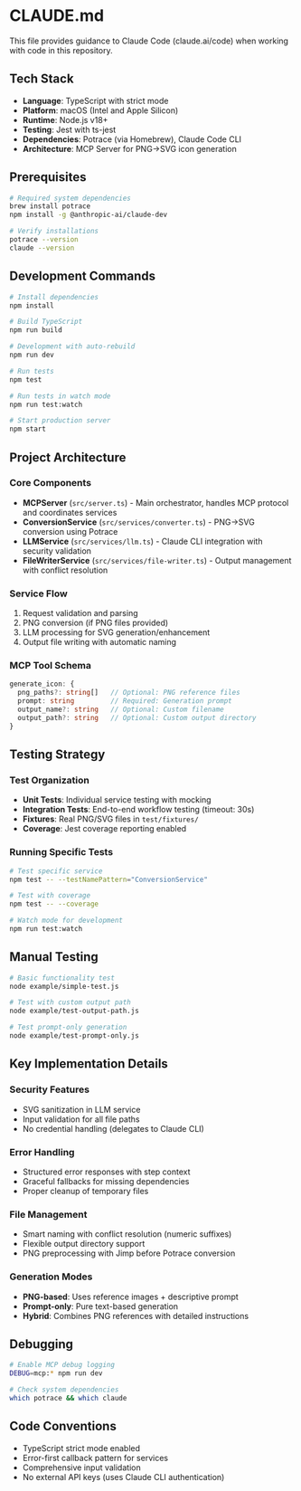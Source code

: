 # CLAUDE.md

This file provides guidance to Claude Code (claude.ai/code) when working with code in this repository.

## Tech Stack
- **Language**: TypeScript with strict mode
- **Platform**: macOS (Intel and Apple Silicon)  
- **Runtime**: Node.js v18+
- **Testing**: Jest with ts-jest
- **Dependencies**: Potrace (via Homebrew), Claude Code CLI
- **Architecture**: MCP Server for PNG→SVG icon generation

## Prerequisites
```bash
# Required system dependencies
brew install potrace
npm install -g @anthropic-ai/claude-dev

# Verify installations
potrace --version
claude --version
```

## Development Commands
```bash
# Install dependencies
npm install

# Build TypeScript
npm run build

# Development with auto-rebuild
npm run dev

# Run tests
npm test

# Run tests in watch mode
npm run test:watch

# Start production server
npm start
```

## Project Architecture

### Core Components
- **MCPServer** (`src/server.ts`) - Main orchestrator, handles MCP protocol and coordinates services
- **ConversionService** (`src/services/converter.ts`) - PNG→SVG conversion using Potrace
- **LLMService** (`src/services/llm.ts`) - Claude CLI integration with security validation
- **FileWriterService** (`src/services/file-writer.ts`) - Output management with conflict resolution

### Service Flow
1. Request validation and parsing
2. PNG conversion (if PNG files provided)
3. LLM processing for SVG generation/enhancement
4. Output file writing with automatic naming

### MCP Tool Schema
```typescript
generate_icon: {
  png_paths?: string[]   // Optional: PNG reference files
  prompt: string         // Required: Generation prompt
  output_name?: string   // Optional: Custom filename
  output_path?: string   // Optional: Custom output directory
}
```

## Testing Strategy

### Test Organization
- **Unit Tests**: Individual service testing with mocking
- **Integration Tests**: End-to-end workflow testing (timeout: 30s)
- **Fixtures**: Real PNG/SVG files in `test/fixtures/`
- **Coverage**: Jest coverage reporting enabled

### Running Specific Tests
```bash
# Test specific service
npm test -- --testNamePattern="ConversionService"

# Test with coverage
npm test -- --coverage

# Watch mode for development
npm run test:watch
```

## Manual Testing
```bash
# Basic functionality test
node example/simple-test.js

# Test with custom output path
node example/test-output-path.js

# Test prompt-only generation
node example/test-prompt-only.js
```

## Key Implementation Details

### Security Features
- SVG sanitization in LLM service
- Input validation for all file paths
- No credential handling (delegates to Claude CLI)

### Error Handling
- Structured error responses with step context
- Graceful fallbacks for missing dependencies
- Proper cleanup of temporary files

### File Management
- Smart naming with conflict resolution (numeric suffixes)
- Flexible output directory support
- PNG preprocessing with Jimp before Potrace conversion

### Generation Modes
- **PNG-based**: Uses reference images + descriptive prompt
- **Prompt-only**: Pure text-based generation
- **Hybrid**: Combines PNG references with detailed instructions

## Debugging
```bash
# Enable MCP debug logging
DEBUG=mcp:* npm run dev

# Check system dependencies
which potrace && which claude
```

## Code Conventions
- TypeScript strict mode enabled
- Error-first callback pattern for services
- Comprehensive input validation
- No external API keys (uses Claude CLI authentication)